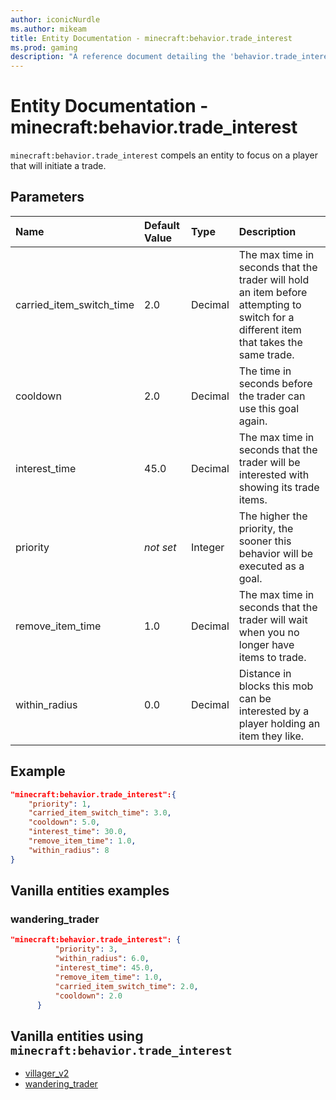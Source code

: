 ```yaml
---
author: iconicNurdle
ms.author: mikeam
title: Entity Documentation - minecraft:behavior.trade_interest
ms.prod: gaming
description: "A reference document detailing the 'behavior.trade_interest' entity goal"
---
```


# Entity Documentation - minecraft:behavior.trade_interest

`minecraft:behavior.trade_interest` compels an entity to focus on a player that will initiate a trade.

## Parameters

|Name |Default Value  |Type  |Description  |
|:----------|:----------|:----------|:----------|
|carried_item_switch_time| 2.0| Decimal| The max time in seconds that the trader will hold an item before attempting to switch for a different item that takes the same trade. |
|cooldown | 2.0| Decimal| The time in seconds before the trader can use this goal again. |
|interest_time | 45.0| Decimal|  The max time in seconds that the trader will be interested with showing its trade items. |
|priority|*not set*|Integer|The higher the priority, the sooner this behavior will be executed as a goal.|
|remove_item_time | 1.0| Decimal| The max time in seconds that the trader will wait when you no longer have items to trade. |
|within_radius| 0.0| Decimal| Distance in blocks this mob can be interested by a player holding an item they like. |

## Example

```json
"minecraft:behavior.trade_interest":{
    "priority": 1,
    "carried_item_switch_time": 3.0,
    "cooldown": 5.0,
    "interest_time": 30.0,
    "remove_item_time": 1.0,
    "within_radius": 8
}
```

## Vanilla entities examples

### wandering_trader

```json
"minecraft:behavior.trade_interest": {
          "priority": 3,
          "within_radius": 6.0,
          "interest_time": 45.0,
          "remove_item_time": 1.0,
          "carried_item_switch_time": 2.0,
          "cooldown": 2.0
      }
```

## Vanilla entities using `minecraft:behavior.trade_interest`

- [villager_v2](../../../../Source/VanillaBehaviorPack_Snippets/entities/villager_v2.md)
- [wandering_trader](../../../../Source/VanillaBehaviorPack_Snippets/entities/wandering_trader.md)
